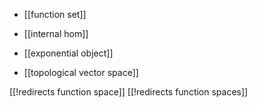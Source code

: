 
* [[function set]]

* [[internal hom]]

* [[exponential object]]

* [[topological vector space]]

[[!redirects function space]]
[[!redirects function spaces]]
